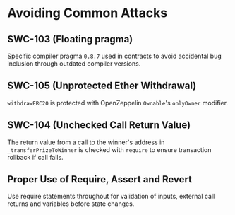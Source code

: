# Avoiding Common Attacks

## SWC-103 (Floating pragma)

Specific compiler pragma `0.8.7` used in contracts to avoid accidental bug inclusion through outdated compiler versions.

## SWC-105 (Unprotected Ether Withdrawal)

`withdrawERC20` is protected with OpenZeppelin `Ownable`'s `onlyOwner` modifier.

## SWC-104 (Unchecked Call Return Value)

The return value from a call to the winner's address in `_transferPrizeToWinner` is checked with `require` to ensure transaction rollback if call fails.

## Proper Use of Require, Assert and Revert

Use require statements throughout for validation of inputs, external call returns and variables before state changes.

